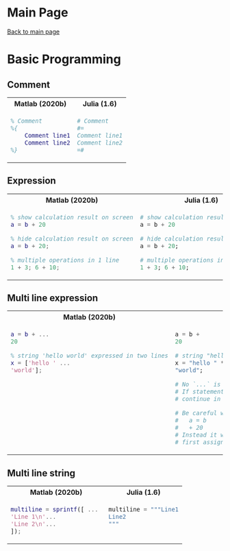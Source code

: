 # Main Page
[Back to main page](index.md)

# Basic Programming

## Comment
<table>
<tr><th>Matlab (2020b)</th><th>Julia (1.6)</th></tr>
<tr>
<td valign="top">

```matlab
% Comment
%{
    Comment line1
    Comment line2
%}
```
</td>
<td valign="top">

```julia
# Comment
#=
Comment line1
Comment line2
=#
```
</td>
</tr>
</table>

## Expression

<table>
<tr><th>Matlab (2020b)</th><th>Julia (1.6)</th></tr>
<tr>
<td valign="top">

```matlab
% show calculation result on screen
a = b + 20

% hide calculation result on screen
a = b + 20;

% multiple operations in 1 line
1 + 3; 6 + 10;
```
</td>
<td valign="top">

```julia
# show calculation result on screen
a = b + 20

# hide calculation result on screen
a = b + 20;

# multiple operations in 1 line
1 + 3; 6 + 10;
```
</td>
</tr>
</table>

## Multi line expression

<table>
<tr><th>Matlab (2020b)</th><th>Julia (1.6)</th></tr>
<tr>
<td valign="top">

```matlab
a = b + ...
20

% string 'hello world' expressed in two lines
x = ['hello ' ... 
'world'];
```

</td>
<td valign="top">

```julia
a = b +
20

# string "hello world" expressed in two lines
x = "hello " * 
"world";

# No `...` is needed. 
# If statement is incomplete it knows that it will 
# continue in the next line.

# Be careful with
#   a = b
#   + 20
# Instead it will do two operations:
# first assigning `a = b` then showing 20.

```
</td>
</tr>
</table>

## Multi line string

<table>
<tr><th>Matlab (2020b)</th><th>Julia (1.6) </th></tr>
<tr>
<td valign="top">

```matlab
multiline = sprintf([ ... 
'Line 1\n'... 
'Line 2\n'... 
]);
```
</td>
<td valign="top">

```julia
multiline = """Line1
Line2
"""
```
</td>
</tr>
</table>




